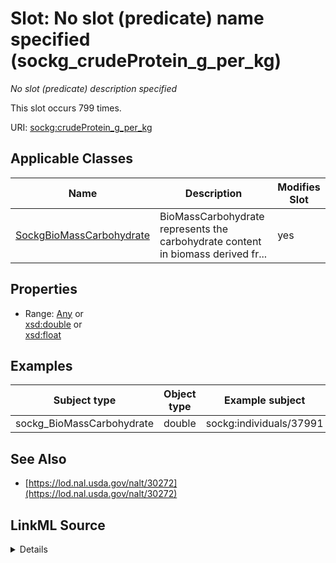 

# Slot: No slot (predicate) name specified (sockg_crudeProtein_g_per_kg)


_No slot (predicate) description specified_






This slot occurs 799 times.


URI: [sockg:crudeProtein_g_per_kg](https://idir.uta.edu/sockg-ontology/docs/crudeProtein_g_per_kg)



<!-- no inheritance hierarchy -->





## Applicable Classes

| Name | Description | Modifies Slot |
| --- | --- | --- |
| [SockgBioMassCarbohydrate](../classes/SockgBioMassCarbohydrate.md) | BioMassCarbohydrate represents the carbohydrate content in biomass derived fr... |  yes  |







## Properties

* Range: [Any](../classes/Any.md)&nbsp;or&nbsp;<br />[xsd:double](http://www.w3.org/2001/XMLSchema#double)&nbsp;or&nbsp;<br />[xsd:float](http://www.w3.org/2001/XMLSchema#float)






## Examples

| Subject type | Object type | Example subject | Example object | Occurrences |
| --- | --- | --- | --- | --- |
| sockg_BioMassCarbohydrate | double | sockg:individuals/37991 | 58.0 | 799 |


## See Also

* [https://lod.nal.usda.gov/nalt/30272](https://lod.nal.usda.gov/nalt/30272)



## LinkML Source

<details>

```yaml
name: sockg_crudeProtein_g_per_kg
annotations:
  count:
    tag: count
    value: 799
description: No slot (predicate) description specified
title: No slot (predicate) name specified
examples:
- object:
    example_object: '58.0'
    example_object_type: double
    example_predicate: sockg:crudeProtein_g_per_kg
    example_subject: sockg:individuals/37991
    example_subject_type: sockg_BioMassCarbohydrate
from_schema: soc-kg
see_also:
- https://lod.nal.usda.gov/nalt/30272
rank: 1000
domain: sockg_BioMassCarbohydrate
slot_uri: sockg:crudeProtein_g_per_kg
alias: sockg_crudeProtein_g_per_kg
domain_of:
- sockg_BioMassCarbohydrate
range: Any
any_of:
- range: double
- range: float

```
</details>